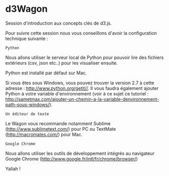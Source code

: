 d3Wagon
=======

Session d'introduction aux concepts clés de d3.js.

Pour suivre cette session nous vous conseillons d'avoir la configuration technique suivante :

	Python

Nous allons utiliser le serveur local de Python pour pouvoir lire des fichiers extérieurs (csv, json etc..) pour les visualiser ensuite. 

Python est installé par défaut sur Mac. 

Si vous êtes sous Windows, vous pouvez trouver la version 2.7 à cette adresse : http://www.python.org/getit//. Il vous faudra également ajouter Python à votre variable d'environnement (voir à ce sujet ce tutoriel : http://sametmax.com/ajouter-un-chemin-a-la-variable-denvironnement-path-sous-windows/).

	Un éditeur de texte

Le Wagon vous recommande notamment Sublime (http://www.sublimetext.com/) pour PC ou TextMate (http://macromates.com/) pour Mac.

	Google Chrome

Nous allons utiliser les outils de développement intégrés au navigateur Google Chrome (http://www.google.fr/intl/fr/chrome/browser/)

Yallah !
